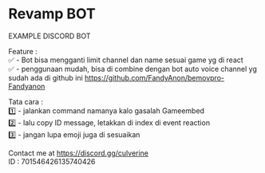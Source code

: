 # Revamp BOT
EXAMPLE DISCORD BOT

Feature :<br>
✅ - Bot bisa mengganti limit channel dan name sesuai game yg di react<br>
✅ - penggunaan mudah, bisa di combine dengan bot auto voice channel yg sudah ada di github ini https://github.com/FandyAnon/bemovpro-Fandyanon<br>

Tata cara :<br>
1️⃣ - jalankan command namanya kalo gasalah Gameembed<br>
2️⃣ - lalu copy ID message, letakkan di index di event reaction<br>
3️⃣ - jangan lupa emoji juga di sesuaikan<br>

Contact me at https://discord.gg/culverine <br>
ID : 701546426135740426
